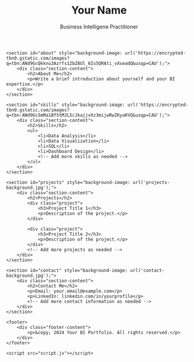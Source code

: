 <!DOCTYPE html>
<html lang="en">

<head>
    <meta charset="UTF-8">
    <meta name="viewport" content="width=device-width, initial-scale=1.0">
    <link rel="stylesheet" href="styles.css">
    <title>Your BI Portfolio</title>
</head>

<body>
    <header>
        <div class="header-content">
            <h1>Your Name</h1>
            <p>Business Intelligene Practitioner</p>
        </div>
    </header>

    <section id="about" style="background-image: url('https://encrypted-tbn0.gstatic.com/images?q=tbn:ANd9GcQkknu3Azrfs1ZbZ8Ul_6Is5QRAti_vXseadQ&usqp=CAU');">
        <div class="section-content">
            <h2>About Me</h2>
            <p>Write a brief introduction about yourself and your BI expertise.</p>
        </div>
    </section>

    <section id="skills" style="background-image: url('https://encrypted-tbn0.gstatic.com/images?q=tbn:ANd9GcSmMa1Bf5tMJL5cJkajjvXz3mijwRwZKyaKVQ&usqp=CAU');">
        <div class="section-content">
            <h2>Skills</h2>
            <ul>
                <li>Data Analysis</li>
                <li>Data Visualization</li>
                <li>SQL</li>
                <li>Dashboard Design</li>
                <!-- Add more skills as needed -->
            </ul>
        </div>
    </section>

    <section id="projects" style="background-image: url('projects-background.jpg');">
        <div class="section-content">
            <h2>Projects</h2>
            <div class="project">
                <h3>Project Title 1</h3>
                <p>Description of the project.</p>
            </div>

            <div class="project">
                <h3>Project Title 2</h3>
                <p>Description of the project.</p>
            </div>
            <!-- Add more projects as needed -->
        </div>
    </section>

    <section id="contact" style="background-image: url('contact-background.jpg');">
        <div class="section-content">
            <h2>Contact Me</h2>
            <p>Email: your.email@example.com</p>
            <p>LinkedIn: linkedin.com/in/yourprofile</p>
            <!-- Add more contact information as needed -->
        </div>
    </section>

    <footer>
        <div class="footer-content">
            <p>&copy; 2024 Your BI Portfolio. All rights reserved.</p>
        </div>
    </footer>

    <script src="script.js"></script>
</body>

</html>
